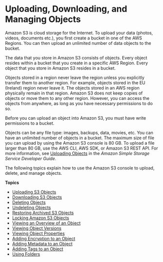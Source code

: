 # Uploading, Downloading, and Managing Objects<a name="upload-download-objects"></a>

Amazon S3 is cloud storage for the Internet\. To upload your data \(photos, videos, documents etc\.\), you first create a bucket in one of the AWS Regions\. You can then upload an unlimited number of data objects to the bucket\.

The data that you store in Amazon S3 consists of objects\. Every object resides within a bucket that you create in a specific AWS Region\. Every object that you store in Amazon S3 resides in a bucket\. 

Objects stored in a region never leave the region unless you explicitly transfer them to another region\. For example, objects stored in the EU \(Ireland\) region never leave it\. The objects stored in an AWS region physically remain in that region\. Amazon S3 does not keep copies of objects or move them to any other region\. However, you can access the objects from anywhere, as long as you have necessary permissions to do so\.

Before you can upload an object into Amazon S3, you must have write permissions to a bucket\.

Objects can be any file type: images, backups, data, movies, etc\. You can have an unlimited number of objects in a bucket\. The maximum size of file you can upload by using the Amazon S3 console is 80 GB\. To upload a file larger than 80 GB, use the AWS CLI, AWS SDK, or Amazon S3 REST API\. For more information, see [Uploading Objects](https://docs.aws.amazon.com/AmazonS3/latest/dev/UploadingObjects.html) in the *Amazon Simple Storage Service Developer Guide*\. 

The following topics explain how to use the Amazon S3 console to upload, delete, and manage objects\.

**Topics**
+ [Uploading S3 Objects](upload-objects.md)
+ [Downloading S3 Objects](download-objects.md)
+ [Deleting Objects](delete-objects.md)
+ [Undeleting Objects](undelete-objects.md)
+ [Restoring Archived S3 Objects](restore-archived-objects.md)
+ [Locking Amazon S3 Objects](object-lock.md)
+ [Viewing an Overview of an Object](view-object-overview.md)
+ [Viewing Object Versions](view-object-versions.md)
+ [Viewing Object Properties](view-object-properties.md)
+ [Adding Encryption to an Object](add-object-encryption.md)
+ [Adding Metadata to an Object](add-object-metadata.md)
+ [Adding Tags to an Object](add-object-tags.md)
+ [Using Folders](using-folders.md)